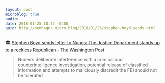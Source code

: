 ```yaml
---
layout: post
microblog: true
audio: 
date: 2018-01-25 18:43 -0400
guid: http://benhager.micro.blog/2018/01/25/stephen-boyd-sends.html
---
```

🏛 [Stephen Boyd sends letter to Nunes: The Justice Department stands up to a reckless Republican - The Washington Post](https://www.washingtonpost.com/blogs/right-turn/wp/2018/01/25/the-justice-department-stands-up-to-a-reckless-republican/)

> Nunes’s deliberate interference with a criminal and counterintelligence investigation, potential release of classified information and attempts to maliciously discredit the FBI should not be tolerated
